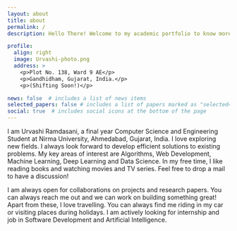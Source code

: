 ```yaml
---
layout: about
title: about
permalink: /
description: Hello There! Welcome to my academic portfolio to know more about me!

profile:
  align: right
  image: Urvashi-photo.png
  address: >
    <p>Plot No. 138, Ward 9 AE</p>
    <p>Gandhidham, Gujarat, India.</p>
    <p>(Shifting Soon!)</p>

news: false  # includes a list of news items
selected_papers: false # includes a list of papers marked as "selected={true}"
social: true  # includes social icons at the bottom of the page
---
```


I am Urvashi Ramdasani, a final year Computer Science and Engineering Student at Nirma University, Ahmedabad, Gujarat, India. I love exploring new fields. I always look forward to develop efficient solutions to existing problems. My key areas of interest are Algorithms, Web Development, Machine Learning, Deep Learning and Data Science. In my free time, I like reading books and watching movies and TV series. Feel free to drop a mail to have a discussion! 

I am always open for collaborations on projects and research papers. You can always reach me out and we can work on building something great! Apart from these, I love travelling. You can always find me riding in my car or visiting places during holidays. I am actively looking for internship and job in Software Development and Artificial Intelligence. 